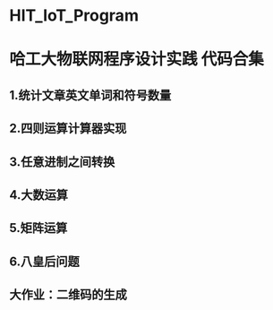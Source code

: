 # HIT_IoT_Program
# 哈工大物联网程序设计实践 代码合集
## 1.统计文章英文单词和符号数量
## 2.四则运算计算器实现
## 3.任意进制之间转换
## 4.大数运算
## 5.矩阵运算
## 6.八皇后问题

## 大作业：二维码的生成

